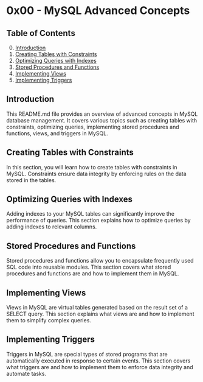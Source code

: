 # 0x00 - MySQL Advanced Concepts

## Table of Contents
0. [Introduction](#introduction)
1. [Creating Tables with Constraints](#creating-tables-with-constraints)
2. [Optimizing Queries with Indexes](#optimizing-queries-with-indexes)
3. [Stored Procedures and Functions](#stored-procedures-and-functions)
4. [Implementing Views](#implementing-views)
5. [Implementing Triggers](#implementing-triggers)

## Introduction
This README.md file provides an overview of advanced concepts in MySQL database management. It covers various topics such as creating tables with constraints, optimizing queries, implementing stored procedures and functions, views, and triggers in MySQL.

## Creating Tables with Constraints
In this section, you will learn how to create tables with constraints in MySQL. Constraints ensure data integrity by enforcing rules on the data stored in the tables.

## Optimizing Queries with Indexes
Adding indexes to your MySQL tables can significantly improve the performance of queries. This section explains how to optimize queries by adding indexes to relevant columns.

## Stored Procedures and Functions
Stored procedures and functions allow you to encapsulate frequently used SQL code into reusable modules. This section covers what stored procedures and functions are and how to implement them in MySQL.

## Implementing Views
Views in MySQL are virtual tables generated based on the result set of a SELECT query. This section explains what views are and how to implement them to simplify complex queries.

## Implementing Triggers
Triggers in MySQL are special types of stored programs that are automatically executed in response to certain events. This section covers what triggers are and how to implement them to enforce data integrity and automate tasks.

